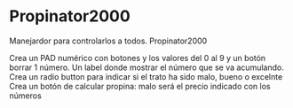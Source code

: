 # Propinator2000


Manejardor para controlarlos a todos. Propinator2000

Crea un PAD numérico con botones y los valores del 0 al 9 y un botón borrar 1 número.
Un label donde mostrar el número que se va acumulando.
Crea un radio button para indicar si el trato ha sido malo, bueno o excelnte
Crea un botón de calcular propina: malo será el precio indicado con los números
